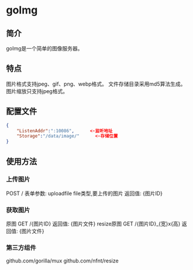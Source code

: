# goImg

## 简介
goImg是一个简单的图像服务器。
## 特点
图片格式支持jpeg、gif、png、webp格式。
文件存储目录采用md5算法生成。
图片缩放只支持jpeg格式。

## 配置文件

```JSON
{
	"ListenAddr":":10086",      <-监听地址
	"Storage":"/data/image/"      <-存储位置
}
```

## 使用方法
### 上传图片
POST /
表单参数:
uploadfile file类型,要上传的图片
返回值:
{图片ID}

### 获取图片
原图
GET /{图片ID}
返回值:
{图片文件}
resize原图
GET /{图片ID}_{宽}x{高}
返回值:
{图片文件}

### 第三方组件
github.com/gorilla/mux
github.com/nfnt/resize
